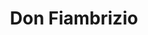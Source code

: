 ---
title: "Don Fiambrizio"
url: /ciudad-autonoma-de-buenos-aires/don-fiambrizio/
shop: Feinkost
---